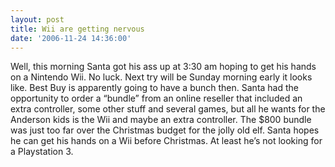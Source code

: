 ```yaml
---
layout: post
title: Wii are getting nervous
date: '2006-11-24 14:36:00'
---
```


Well, this morning Santa got his ass up at 3:30 am hoping to get his hands on a Nintendo Wii. No luck. Next try will be Sunday morning early it looks like. Best Buy is apparently going to have a bunch then. Santa had the opportunity to order a “bundle” from an online reseller that included an extra controller, some other stuff and several games, but all he wants for the Anderson kids is the Wii and maybe an extra controller. The $800 bundle was just too far over the Christmas budget for the jolly old elf. Santa hopes he can get his hands on a Wii before Christmas. At least he’s not looking for a Playstation 3.

<!--kg-card-end: markdown-->